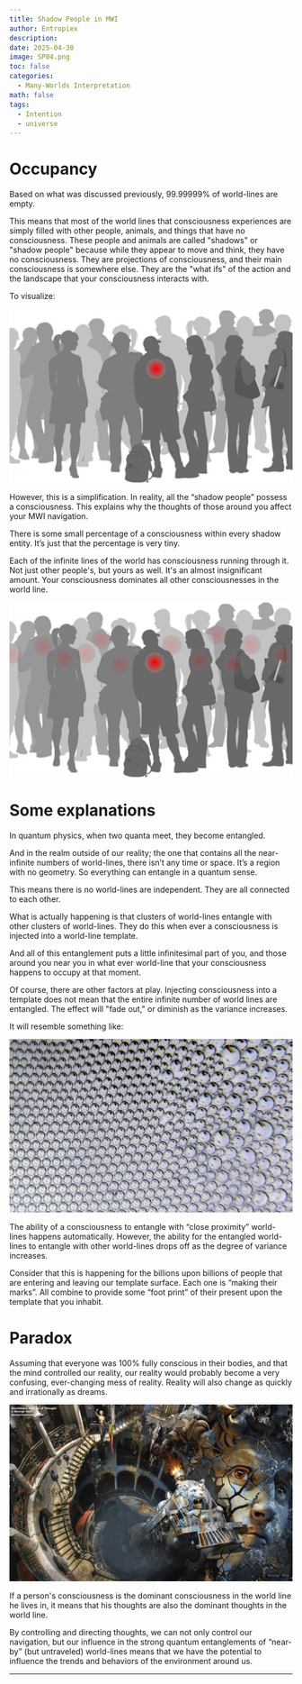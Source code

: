 ```yaml
---
title: Shadow People in MWI
author: Entropiex
description: 
date: 2025-04-30
image: SP04.png
toc: false
categories:
  - Many-Worlds Interpretation
math: false
tags:
  - Intention
  - universe
---
```

# Occupancy

Based on what was discussed previously, 99.99999% of world-lines are empty.

This means that most of the world lines that consciousness experiences are simply filled with other people, animals, and things that have no consciousness. These people and animals are called "shadows" or "shadow people" because while they appear to move and think, they have no consciousness. They are projections of consciousness, and their main consciousness is somewhere else. They are the "what ifs" of the action and the landscape that your consciousness interacts with.

To visualize: 

![](SP01.png)

However, this is a simplification. In reality, all the “shadow people” possess a consciousness. This explains why the thoughts of those around you affect your MWI navigation.

There is some small percentage of a consciousness within every shadow entity. It’s just that the percentage is very tiny.

Each of the infinite lines of the world has consciousness running through it. Not just other people's, but yours as well. It's an almost insignificant amount. Your consciousness dominates all other consciousnesses in the world line.

![](SP02.png)

# Some explanations

In quantum physics, when two quanta meet, they become entangled.

And in the realm outside of our reality; the one that contains all the near-infinite numbers of world-lines, there isn’t any time or space. It’s a region with no geometry. So everything can entangle in a quantum sense.

This means there is no world-lines are independent. They are all connected to each other.

What is actually happening is that clusters of world-lines entangle with other clusters of world-lines. They do this when ever a consciousness is injected into a world-line template.

And all of this entanglement puts a little infinitesimal part of you, and those around you near you in what ever world-line that your consciousness happens to occupy at that moment.

Of course, there are other factors at play. Injecting consciousness into a template does not mean that the entire infinite number of world lines are entangled. The effect will "fade out," or diminish as the variance increases.

It will resemble something like: 

![](SP03.png)

The ability of a consciousness to entangle with “close proximity” world-lines happens automatically. However, the ability for the entangled world-lines to entangle with other world-lines drops off as the degree of variance increases.

Consider that this is happening for the billions upon billions of people that are entering and leaving our template surface. Each one is “making their marks”. All combine to provide some “foot print” of their present upon the template that you inhabit.

# Paradox

Assuming that everyone was 100% fully conscious in their bodies, and that the mind controlled our reality, our reality would probably become a very confusing, ever-changing mess of reality. Reality will also change as quickly and irrationally as dreams.

![](SP04.png)

If a person's consciousness is the dominant consciousness in the world line he lives in, it means that his thoughts are also the dominant thoughts in the world line.

By controlling and directing thoughts, we can not only control our navigation, but our influence in the strong quantum entanglements of “near-by” (but untraveled) world-lines means that we have the potential to influence the trends and behaviors of the environment around us.

---